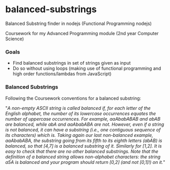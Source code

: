 # balanced-substrings
Balanced Substring finder in nodejs (Functional Programming nodejs)

Coursework for my Advanced Programming module (2nd year Computer Science)

### Goals
- Find balanced substrings in set of strings given as input
- Do so without using loops (making use of functional programming and high order functions/lambdas from JavaScript)

### Balanced Substrings
Following the Coursework conventions for a balanced substring:

"_A non-empty ASCII string is called balanced if, for each letter of the English alphabet,
the number of its lowercase occurrences equates the number of uppercase
occurrences. For example, aaAbabABAB and abAB are balanced, while abA and
aaAbabABA are not. However, even if a string is not balanced, it can have a
substring (i.e., one contiguous sequence of its characters) which is. Taking again our
last non-balanced example, aaAbabABA, the substring going from its fifth to its
eighth letters (abAB) is balanced, so that [4,7] is a balanced substring of it.
Similarly for [1,2]. It is easy to check that there are no other balanced substrings.
Note that the definition of a balanced string allows non-alphabet characters: the
string a5A is balanced and your program should return [0,2] (and not [0,1]!) on it._"


